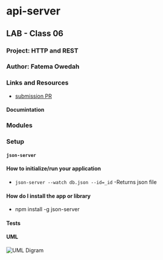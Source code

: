# api-server

## LAB - Class 06
### Project: HTTP and REST
### Author: Fatema Owedah

### Links and Resources

- [submission PR](https://github.com/401-advanced-javascript-fatemaOwedah/api-server/pull/1)


#### Documintation

### Modules

### Setup

#### `json-server`


#### How to initialize/run your application 

-  `json-server --watch db.json --id=_id`
  -Returns json file

#### How do I install the app or library
- npm install -g json-server

#### Tests


#### UML

![UML Digram](/assest/uml-Classes.jpeg)